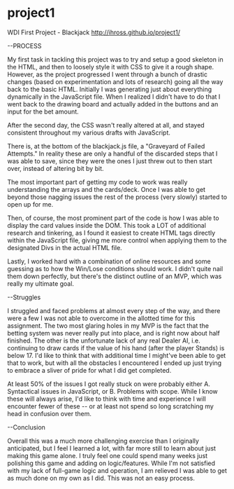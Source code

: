 # project1
WDI First Project - Blackjack
http://ihross.github.io/project1/

--PROCESS

My first task in tackling this project was to try and setup a good skeleton in the HTML, and then to
loosely style it with CSS to give it a rough shape. However, as the project progressed I went through a bunch of 
drastic changes (based on experimentation and lots of research) going all the way back to the basic HTML. Initially
I was generating just about everything dynamically in the JavaScript file. When I realized I didn't have to do that
I went back to the drawing board and actually added in the buttons and an input for the bet amount.

After the second day, the CSS wasn't really altered at all, and stayed consistent throughout my various drafts with
JavaScript.

There is, at the bottom of the blackjack.js file, a "Graveyard of Failed Attempts." In reality these are only a
handful of the discarded steps that I was able to save, since they were the ones I just threw out to then start
over, instead of altering bit by bit.

The most important part of getting my code to work was really understanding the arrays and the cards/deck. Once I was
able to get beyond those nagging issues the rest of the process (very slowly) started to open up for me. 

Then, of course, the most prominent part of the code is how I was able to display the card values inside the DOM. This 
took a LOT of additional research and tinkering, as I found it easiest to create HTML tags directly within the 
JavaScript file, giving me more control when applying them to the designated Divs in the actual HTML file.

Lastly, I worked hard with a combination of online resources and some guessing as to how the Win/Lose conditions 
should work. I didn't quite nail them down perfectly, but there's the distinct outline of an MVP, which was really 
my ultimate goal.

--Struggles

I struggled and faced problems at almost every step of the way, and there were a few I was not able to overcome in 
the allotted time for this assignment. The two most glaring holes in my MVP is the fact that the betting system was 
never really put into place, and is right now about half finished. The other is the unfortunate lack of any real 
Dealer AI, i.e. continuing to draw cards if the value of his hand (after the player Stands) is below 17. I'd like to 
think that with additional time I might've been able to get that to work, but with all the obstacles I encountered 
I ended up just trying to embrace a sliver of pride for what I did get completed.

At least 50% of the issues I got really stuck on were probably either A. Syntactical issues in JavaScript, or B. 
Problems with scope. While I know these will always arise, I'd like to think with time and experience I will 
encounter fewer of these -- or at least not spend so long scratching my head in confusion over them.

--Conclusion

Overall this was a much more challenging exercise than I originally anticipated, but I feel I learned a lot, with 
far more still to learn about just making this game alone. I truly feel one could spend many weeks just polishing 
this game and adding on logic/features. While I'm not satisfied with my lack of full-game logic and operation, I 
am relieved I was able to get as much done on my own as I did. This was not an easy process.
